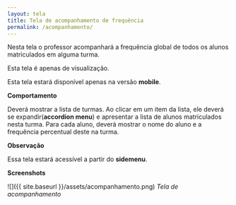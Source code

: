 ```yaml
---
layout: tela
title: Tela de acompanhamento de frequência
permalink: /acompanhamento/
---
```


Nesta tela o professor acompanhará a frequência global de todos os alunos matriculados em alguma turma.

Esta tela é apenas de visualização.

Esta tela estará disponível apenas na versão **mobile**.

**Comportamento**

Deverá mostrar a lista de turmas. Ao clicar em um item da lista, ele deverá se expandir(__accordion menu__) e apresentar a lista de alunos matriculados nesta turma. Para cada aluno, deverá mostrar o nome do aluno e a frequência percentual deste na turma.

**Observação**

Essa tela estará acessível a partir do __sidemenu__.

**Screenshots**

![]({{ site.baseurl }}/assets/acompanhamento.png)
*Tela de acompanhamento*
